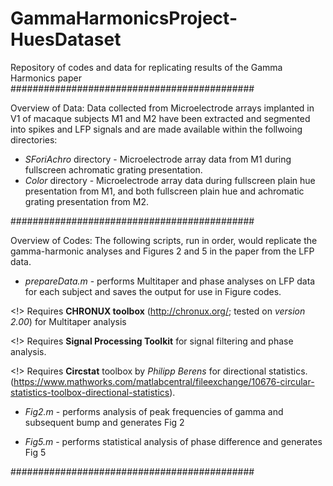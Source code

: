 # GammaHarmonicsProject-HuesDataset
 Repository of codes and data for replicating results of the Gamma Harmonics paper
############################################

Overview of Data:
Data collected from Microelectrode arrays implanted in V1 of macaque subjects M1 and M2 have been extracted and segmented into spikes and LFP signals and are made available within the follwoing directories:
* _SForiAchro_ directory - Microelectrode array data from M1 during fullscreen achromatic grating presentation.
* _Color_ directory - Microelectrode array data during fullscreen plain hue presentation from M1, and both fullscreen plain hue and achromatic grating presentation from M2. 

############################################

Overview of Codes: The following scripts, run in order, would replicate the gamma-harmonic analyses and Figures 2 and 5 in the paper from the LFP data.

* _prepareData.m_ - performs Multitaper and phase analyses on LFP data for each subject and saves the output for use in Figure codes.

 <!> Requires **CHRONUX toolbox** (http://chronux.org/; tested on _version 2.00_) for Multitaper analysis 

 <!> Requires **Signal Processing Toolkit** for signal filtering and phase analysis. 

 <!> Requires **Circstat** toolbox by _Philipp Berens_ for directional statistics. (https://www.mathworks.com/matlabcentral/fileexchange/10676-circular-statistics-toolbox-directional-statistics).
  
* _Fig2.m_ - performs analysis of peak frequencies of gamma and subsequent bump and generates Fig 2

* _Fig5.m_ - performs statistical analysis of phase difference and generates Fig 5

############################################
